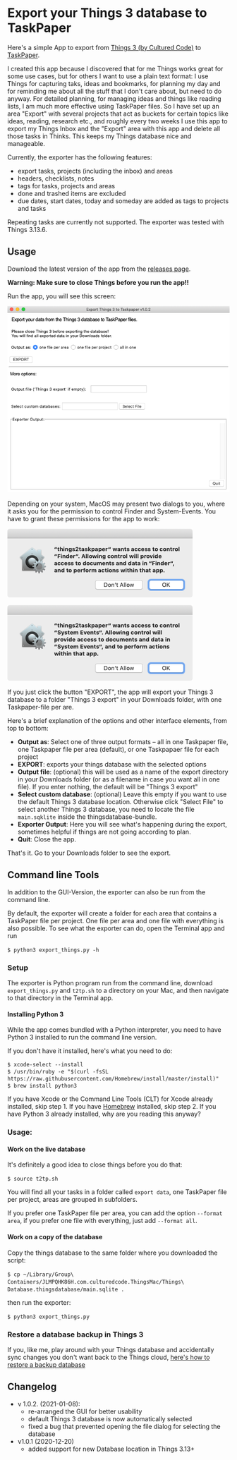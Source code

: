 # Export your Things 3 database to TaskPaper

Here's a simple App to export from [Things 3 (by Cultured Code)](https://culturedcode.com/things/) to [TaskPaper](https://www.taskpaper.com).

I created this app because I discovered that for me Things works great for some use cases, but for others I want to use a plain text format: I use Things for capturing taks, ideas and bookmarks, for planning my day and for reminding me about all the stuff that I don't care about, but need to do anyway. For detailed planning, for managing ideas and things like reading lists, I am much more effective using TaskPaper files. So I have set up an area "Export" with several projects that act as buckets for certain topics like ideas, reading, research etc., and roughly every two weeks I use this app to export my Things Inbox and the "Export" area with this app and delete all those tasks in Thinks. This keeps my Things database nice and manageable.
 
Currently, the exporter has the following features:

- export tasks, projects (including the inbox) and areas 
- headers, checklists, notes
- tags for tasks, projects and areas
- done and trashed items are excluded
- due dates, start dates, today and someday are added as tags to projects and tasks

Repeating tasks are currently not supported. The exporter was tested with Things 3.13.6.

## Usage

Download the latest version of the app from the [releases page](https://github.com/bboc/things3-export/releases).

**Warning: Make sure to close Things before you run the app!!**

Run the app, you will see this screen:

![](app-screenshot.png)

Depending on your system, MacOS may present two dialogs to you, where it asks you for the permission to control Finder and System-Events. You have to grant these permissions for the app to work:

![](dialog-control-finder.png)

![](dialog-control-system-events.png)

If you just click the button "EXPORT", the app will export your Things 3 database to a folder "Things 3 export" in your Downloads folder, with one Taskpaper-file per are. 

Here's a brief explanation of the options and other interface elements, from top to bottom:

- **Output as**: Select one of three output formats – all in one Taskpaper file, one Taskpaper file per area (default), or one Taskpapaer file for each project
- **EXPORT**: exports your things database with the selected options
- **Output file**: (optional) this will be used as a name of the export directory in your Downloads folder (or as a filename in case you want all in one file). If you enter nothing, the default will be "Things 3 export"
- **Select custom database**: (optional) Leave this empty if you want to use the default Things 3 database location. Otherwise click "Select File" to select another Things 3 database, you need to locate the file `main.sqklite` inside the thingsdatabase-bundle.
- **Exporter Output**: Here you will see what's happening during the export, sometimes helpful if things are not going according to plan.
- **Quit**: Close the app. 

That's it. Go to your Downloads folder to see the export.


## Command line Tools

In addition to the GUI-Version, the exporter can also be run from the command line.

By default, the exporter will create a folder for each area that contains a TaskPaper file per project. One file per area and one file with everything is also possible. To see what the exporter can do, open the Terminal app and run 

`$ python3 export_things.py -h`


### Setup

The exporter is Python program run from the command line, download `export_things.py` and `t2tp.sh` to a directory on your Mac, and then navigate to that directory in the Terminal app. 


#### Installing Python 3

While the app comes bundled with a Python interpreter, you need to have Python 3 installed to run the command line version. 

If you don't have it installed, here's what you need to do:

    $ xcode-select --install
    $ /usr/bin/ruby -e "$(curl -fsSL https://raw.githubusercontent.com/Homebrew/install/master/install)"
    $ brew install python3 

If you have Xcode or the Command Line Tools (CLT) for Xcode already installed, skip step 1. If you have [Homebrew](https://brew.sh) installed, skip step 2. If you have Python 3 already installed, why are you reading this anyway?


### Usage:


#### Work on the live database 

It's definitely a good idea to close things before you do that:

`$ source t2tp.sh`

You will find all your tasks in a folder called `export data`, one TaskPaper file per project, areas are grouped in subfolders.

If you prefer one TaskPaper file per area, you can add the option `--format area`, if you prefer one file with everything, just add `--format all`.


#### Work on a copy of the database

Copy the things database to the same folder where you downloaded the script:
    
`$ cp ~/Library/Group\ Containers/JLMPQHK86H.com.culturedcode.ThingsMac/Things\ Database.thingsdatabase/main.sqlite .` 

then run the exporter:

`$ python3 export_things.py`


### Restore a database backup in Things 3

If you, like me, play around with your Things database and accidentally sync changes you don't want back to the Things cloud, [here's how to restore a backup database](https://support.culturedcode.com/customer/en/portal/articles/2803595-restoring-from-a-backup)

## Changelog 

- v 1.0.2. (2021-01-08): 
    -   re-arranged the GUI for better usability
    -   default Things 3 database is now automatically selected 
    -   fixed a bug that prevented opening the file dialog for selecting the database
-   v1.0.1 (2020-12-20)
    -   added support for new Database location in Things 3.13+

